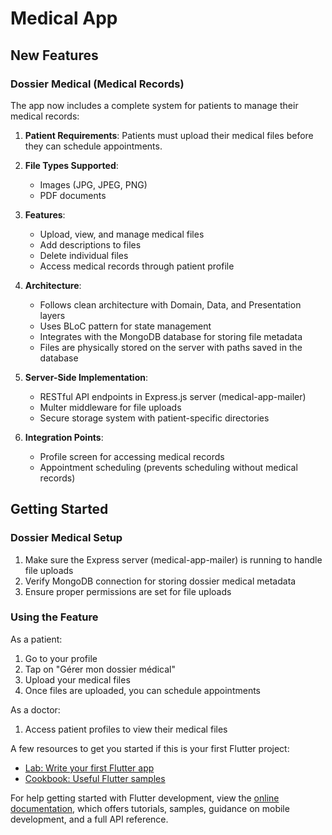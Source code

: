 # Medical App

## New Features

### Dossier Medical (Medical Records)

The app now includes a complete system for patients to manage their
medical records:

1. **Patient Requirements**: Patients must upload their medical files
   before they can schedule appointments.

2. **File Types Supported**:

   - Images (JPG, JPEG, PNG)
   - PDF documents

3. **Features**:

   - Upload, view, and manage medical files
   - Add descriptions to files
   - Delete individual files
   - Access medical records through patient profile

4. **Architecture**:

   - Follows clean architecture with Domain, Data, and Presentation
     layers
   - Uses BLoC pattern for state management
   - Integrates with the MongoDB database for storing file metadata
   - Files are physically stored on the server with paths saved in the
     database

5. **Server-Side Implementation**:

   - RESTful API endpoints in Express.js server (medical-app-mailer)
   - Multer middleware for file uploads
   - Secure storage system with patient-specific directories

6. **Integration Points**:
   - Profile screen for accessing medical records
   - Appointment scheduling (prevents scheduling without medical
     records)

## Getting Started

### Dossier Medical Setup

1. Make sure the Express server (medical-app-mailer) is running to
   handle file uploads
2. Verify MongoDB connection for storing dossier medical metadata
3. Ensure proper permissions are set for file uploads

### Using the Feature

As a patient:

1. Go to your profile
2. Tap on "Gérer mon dossier médical"
3. Upload your medical files
4. Once files are uploaded, you can schedule appointments

As a doctor:

1. Access patient profiles to view their medical files

A few resources to get you started if this is your first Flutter
project:

- [Lab: Write your first Flutter app](https://docs.flutter.dev/get-started/codelab)
- [Cookbook: Useful Flutter samples](https://docs.flutter.dev/cookbook)

For help getting started with Flutter development, view the
[online documentation](https://docs.flutter.dev/), which offers
tutorials, samples, guidance on mobile development, and a full API
reference.
